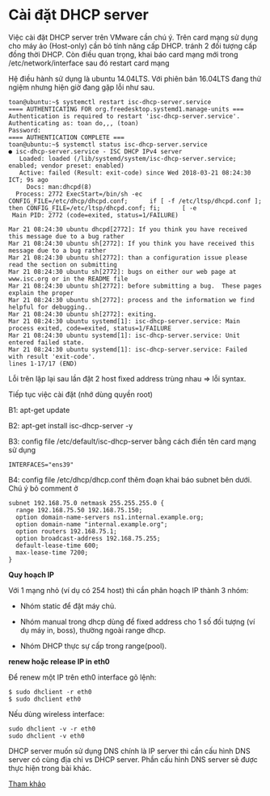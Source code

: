 # Cài đặt DHCP server

Việc cài đặt DHCP server trên VMware cần chú ý. Trên card mạng sử dụng cho máy ảo (Host-only) 
cần bỏ tính năng cấp DHCP. tránh 2 đối tượng cấp đồng thời DHCP. Còn điều quan trọng, khai báo 
card mạng mới trong /etc/network/interface sau đó restart card mạng

Hệ điều hành sử dụng là ubuntu 14.04LTS. Với phiên bản 16.04LTS đang thử ngiệm nhưng
hiện giờ đang gặp lỗi như sau. 

```
toan@ubuntu:~$ systemctl restart isc-dhcp-server.service
==== AUTHENTICATING FOR org.freedesktop.systemd1.manage-units ===
Authentication is required to restart 'isc-dhcp-server.service'.
Authenticating as: toan do,,, (toan)
Password:
==== AUTHENTICATION COMPLETE ===
toan@ubuntu:~$ systemctl status isc-dhcp-server.service
● isc-dhcp-server.service - ISC DHCP IPv4 server
   Loaded: loaded (/lib/systemd/system/isc-dhcp-server.service; enabled; vendor preset: enabled)
   Active: failed (Result: exit-code) since Wed 2018-03-21 08:24:30 ICT; 9s ago
     Docs: man:dhcpd(8)
  Process: 2772 ExecStart=/bin/sh -ec      CONFIG_FILE=/etc/dhcp/dhcpd.conf;      if [ -f /etc/ltsp/dhcpd.conf ]; then CONFIG_FILE=/etc/ltsp/dhcpd.conf; fi;      [ -e
 Main PID: 2772 (code=exited, status=1/FAILURE)

Mar 21 08:24:30 ubuntu dhcpd[2772]: If you think you have received this message due to a bug rather
Mar 21 08:24:30 ubuntu sh[2772]: If you think you have received this message due to a bug rather
Mar 21 08:24:30 ubuntu sh[2772]: than a configuration issue please read the section on submitting
Mar 21 08:24:30 ubuntu sh[2772]: bugs on either our web page at www.isc.org or in the README file
Mar 21 08:24:30 ubuntu sh[2772]: before submitting a bug.  These pages explain the proper
Mar 21 08:24:30 ubuntu sh[2772]: process and the information we find helpful for debugging..
Mar 21 08:24:30 ubuntu sh[2772]: exiting.
Mar 21 08:24:30 ubuntu systemd[1]: isc-dhcp-server.service: Main process exited, code=exited, status=1/FAILURE
Mar 21 08:24:30 ubuntu systemd[1]: isc-dhcp-server.service: Unit entered failed state.
Mar 21 08:24:30 ubuntu systemd[1]: isc-dhcp-server.service: Failed with result 'exit-code'.
lines 1-17/17 (END)
```

Lỗi trên lặp lại sau lần đặt 2 host fixed address trùng nhau => lỗi syntax. 



Tiếp tục việc cài đặt (nhớ dùng quyền root)

B1: apt-get update

B2: apt-get install isc-dhcp-server -y

B3: config file /etc/default/isc-dhcp-server bằng cách điền tên card mạng sử dụng 

```
INTERFACES="ens39"
```

B4: config file /etc/dhcp/dhcp.conf thêm đoạn khai báo subnet bên dưới. Chú ý bỏ comment ở 

```
subnet 192.168.75.0 netmask 255.255.255.0 {
  range 192.168.75.50 192.168.75.150;
  option domain-name-servers ns1.internal.example.org;
  option domain-name "internal.example.org";
  option routers 192.168.75.1;
  option broadcast-address 192.168.75.255;
  default-lease-time 600;
  max-lease-time 7200;
}
```

**Quy hoạch IP**

Với 1 mạng nhỏ (ví dụ có 254 host) thì cần phân hoạch IP thành 3 nhóm: 

* Nhóm static để đặt máy chủ.

* Nhóm manual trong dhcp dùng để fixed address cho 1 số đối tượng (ví dụ máy in, boss), thường ngoài range dhcp.

* Nhóm DHCP thực sự cấp trong range(pool).

**renew hoặc release IP in eth0**

Để renew một IP trên eth0 interface gõ lệnh:

```
$ sudo dhclient -r eth0
$ sudo dhclient eth0
```

Nếu dùng wireless interface:

```
sudo dhclient -v -r eth0
sudo dhclient -v eth0
```

DHCP server muốn sử dụng DNS chính là IP server thì cần cấu hình DNS server có cùng địa chỉ vs DHCP server. 
Phần cấu hình DNS server sẽ được thực hiện trong bài khác. 



[Tham khảo](https://www.tecmint.com/install-dhcp-server-in-ubuntu-debian/)

